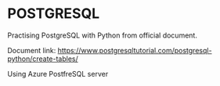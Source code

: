 # POSTGRESQL

Practising PostgreSQL with Python from official document.

Document link: https://www.postgresqltutorial.com/postgresql-python/create-tables/

Using Azure PostfreSQL server
